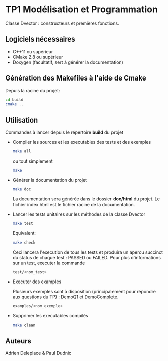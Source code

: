 # TP1 Modélisation et Programmation

Classe Dvector : constructeurs et premières fonctions.

## Logiciels nécessaires

- C++11 ou supérieur
- CMake 2.8 ou supérieur
- Doxygen (facultatif, sert à générer la documentation)

## Génération des Makefiles à l'aide de Cmake

Depuis la racine du projet:

```bash
cd build
cmake ..
```

## Utilisation

Commandes à lancer depuis le répertoire **build** du projet

- Compiler les sources et les executables des tests et des exemples

  ```bash
  make all
  ```

  ou tout simplement

  ```bash
  make
  ```

- Générer la documentation du projet

  ```bash
  make doc
  ```

  La documentation sera générée dans le dossier **doc/html** du projet. Le fichier index.html est le fichier racine de la documentation.

- Lancer les tests unitaires sur les méthodes de la classe Dvector

  ```bash
  make test
  ```

  Equivalent:  

  ```bash
  make check
  ```

  Ceci lancera l'execution de tous les tests et produira un apercu succinct du status de chaque test : PASSED ou FAILED.
  Pour plus d'informations sur un test, executer la commande

  ```bash
  test/<nom_test>
  ```

- Executer des examples

  Plusieurs exemples sont à disposition (principalement pour répondre aux questions du TP) : DemoQ1 et DemoComplete.

  ```bash
  examples/<nom_exemple>
  ```

- Supprimer les executables compilés

  ```bash
  make clean
  ```

## Auteurs

Adrien Deleplace & Paul Dudnic
